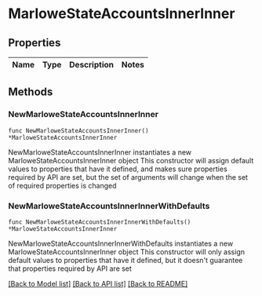 # MarloweStateAccountsInnerInner

## Properties

Name | Type | Description | Notes
------------ | ------------- | ------------- | -------------

## Methods

### NewMarloweStateAccountsInnerInner

`func NewMarloweStateAccountsInnerInner() *MarloweStateAccountsInnerInner`

NewMarloweStateAccountsInnerInner instantiates a new MarloweStateAccountsInnerInner object
This constructor will assign default values to properties that have it defined,
and makes sure properties required by API are set, but the set of arguments
will change when the set of required properties is changed

### NewMarloweStateAccountsInnerInnerWithDefaults

`func NewMarloweStateAccountsInnerInnerWithDefaults() *MarloweStateAccountsInnerInner`

NewMarloweStateAccountsInnerInnerWithDefaults instantiates a new MarloweStateAccountsInnerInner object
This constructor will only assign default values to properties that have it defined,
but it doesn't guarantee that properties required by API are set


[[Back to Model list]](../README.md#documentation-for-models) [[Back to API list]](../README.md#documentation-for-api-endpoints) [[Back to README]](../README.md)


